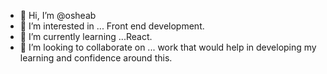 - 👋 Hi, I’m @osheab
- 👀 I’m interested in ... Front end development.
- 🌱 I’m currently learning ...React. 
- 💞️ I’m looking to collaborate on ... work that would help in developing my learning and confidence around this.


<!---
osheab/osheab is a ✨ special ✨ repository because its `README.md` (this file) appears on your GitHub profile.
You can click the Preview link to take a look at your changes.
--->
